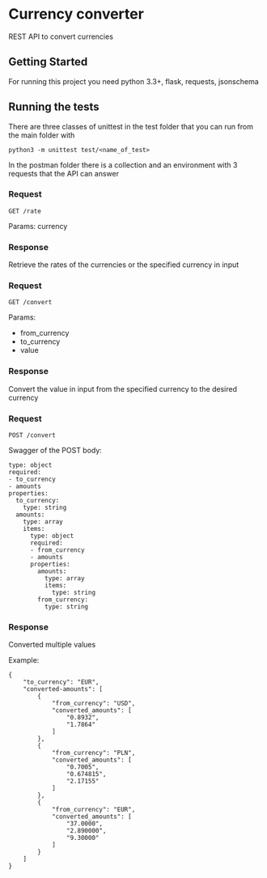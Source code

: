 # Currency converter
REST API to convert currencies

## Getting Started

For running this project you need python 3.3+, flask, requests, jsonschema

## Running the tests

There are three classes of unittest in the test folder that you can run from the main folder with
```
python3 -m unittest test/<name_of_test>
```

In the postman folder there is a collection and an environment with 3 requests that the API can answer

### Request

`GET /rate`

Params: currency

### Response

Retrieve the rates of the currencies or the specified currency in input


### Request

`GET /convert`

Params: 
  - from_currency
  - to_currency
  - value

### Response

Convert the value in input from the specified currency to the desired currency


### Request

`POST /convert`

Swagger of the POST body:
```
type: object
required:
- to_currency
- amounts
properties:
  to_currency:
    type: string
  amounts:
    type: array
    items:
      type: object
      required:
      - from_currency
      - amounts
      properties:
        amounts:
          type: array
          items:
            type: string
        from_currency:
          type: string
```
### Response

Converted multiple values

Example:
```
{
    "to_currency": "EUR",
    "converted-amounts": [
        {
            "from_currency": "USD",
            "converted_amounts": [
                "0.8932",
                "1.7864"
            ]
        },
        {
            "from_currency": "PLN",
            "converted_amounts": [
                "0.7005",
                "0.674815",
                "2.17155"
            ]
        },
        {
            "from_currency": "EUR",
            "converted_amounts": [
                "37.0000",
                "2.890000",
                "9.30000"
            ]
        }
    ]
}
```

